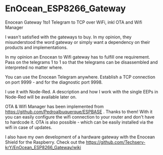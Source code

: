 # EnOcean_ESP8266_Gateway
Enocean Gateway 1to1 Telegram to TCP over WiFi, inkl OTA and Wifi Manager 

I wasn't satisfied with the gateways to buy. In my opinion, they misunderstood the word gateway or simply want a dependency on their products and implementations.

In my opinion an Enocean to Wifi gateway has to fulfill one requirement.
Pass on the telegrams 1 to 1 so that the telegrams can be disassembled and interpreted no matter where.

You can use the Enocean Telegram anywhere.
Establish a TCP connection on port 9999 - and for the diagnostic port 9998.

I use it with Node-Red. A description and how I work with the single EEPs in Node-Red will be available later on.

OTA & Wifi Manager has been implemented from https://github.com/Pedroalbuquerque/ESPBASE . Thanks to them!
With it you can easily configure the wifi connection to your router and don't have to hardcode it.
OTA is also possible - which can be easily installed via the wifi in case of updates.

I also have my own development of a hardware gateway with the Enocean Shield for the Raspberry.
Check out the https://github.com/Techserv-krY/EnOcean_ESP8266_Gateway/wiki
